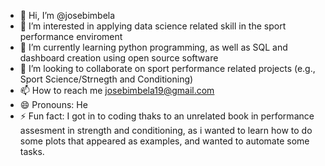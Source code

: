 - 👋 Hi, I’m @josebimbela
- 👀 I’m interested in applying data science related skill in the sport performance enviroment
- 🌱 I’m currently learning python programming, as well as SQL and dashboard creation using open source software
- 💞️ I’m looking to collaborate on sport performance related projects (e.g., Sport Science/Strnegth and Conditioning)
- 📫 How to reach me josebimbela19@gmail.com
- 😄 Pronouns: He
- ⚡ Fun fact: I got in to coding thaks to an unrelated book in performance assesment in strength and conditioning, as i wanted to learn how to do some plots that appeared as examples, and wanted to automate some tasks.

<!---
josebimbela/josebimbela is a ✨ special ✨ repository because its `README.md` (this file) appears on your GitHub profile.
You can click the Preview link to take a look at your changes.
--->
